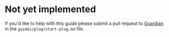 # Not yet implemented

If you'd like to help with this guide please submit a pull request to [Guardian](https://github.com/ueberauth/guardian) in the `guides/plug/start-plug.md` file.
